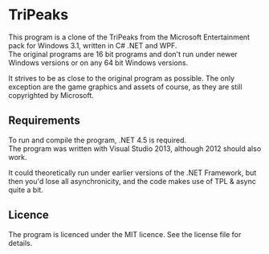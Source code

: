 ﻿# TriPeaks
This program is a clone of the TriPeaks from the Microsoft Entertainment pack for Windows 3.1, written in C# .NET and WPF.  
The original programs are 16 bit programs and don't run under newer Windows versions or on any 64 bit Windows versions.

It strives to be as close to the original program as possible. The only exception are the game graphics and assets of course, as they are still copyrighted by Microsoft.

## Requirements
To run and compile the program, .NET 4.5 is required.  
The program was written with Visual Studio 2013, although 2012 should also work.

It could theoretically run under earlier versions of the .NET Framework, but then you'd lose all asynchronicity, and the code makes use of TPL & async quite a bit.

## Licence
The program is licenced under the MIT licence. See the license file for details.
